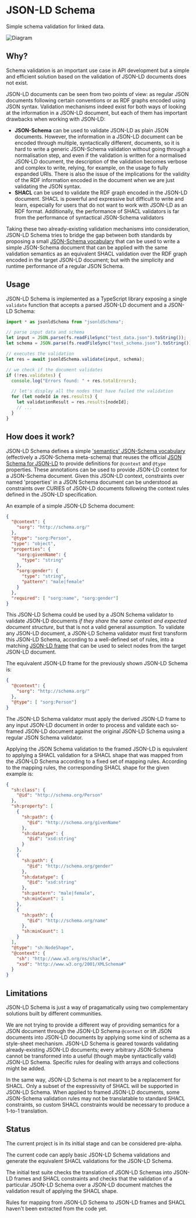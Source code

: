 # JSON-LD Schema

Simple schema validation for linked data.

![Diagram](docs/diagram.png)

## Why?
Schema validation is an important use case in API development but a simple and efficient solution based on the validation of JSON-LD documents does not exist. 

JSON-LD documents can be seen from two points of view: as regular JSON documents following certain conventions or as RDF graphs encoded using JSON syntax.
Validation mechanisms indeed exist for both ways of looking at the information in a JSON-LD document, but each of them has important drawbacks when working with JSON-LD:

- **JSON-Schema** can be used to validate JSON-LD as plain JSON documents. However, the information in a JSON-LD document can be encoded through multiple, syntactically different, documents, so it is hard to write a generic JSON-Schema validation without going through a normalisation step, and even if the validation is written for a normalised JSON-LD document, the description of the validation becomes verbose and complex to write, relying, for example, on the usage fo fully expanded URIs. There is also the issue of the implications for the validity of the RDF information encoded in the document when we are just validating the JSON syntax.
- **SHACL** can be used to validate the RDF graph encoded in the JSON-LD document. SHACL is powerful and expressive but difficult to write and learn, especially for users that do not want to work with JSON-LD as an RDF format. Additionally, the performance of SHACL validators is far from the performance of syntactical JSON-Schema validators


Taking these two already-existing validation mechanisms into consideration, JSON-LD Schema tries to bridge the gap between both standards by proposing
a small [JSON-Schema vocabulary](https://json-schema.org/draft/2019-09/json-schema-core.html#rfc.section.8.1.2) that can be used to write a simple JSON-Schema document that can be applied with the same validation semantics as an equivalent SHACL validation over the RDF graph encoded in the target JSON-LD document; but with the simplicity and runtime performance of a regular JSON Schema.

## Usage

JSON-LD Schema is implemented as a TypeScript library exposing a single `validate` function that accepts a parsed JSON-LD document and a JSON-LD Schema:

```typescript
import * as jsonldSchema from "jsonldSchema";

// parse input data and schema
let input = JSON.parse(fs.readFileSync("test_data.json").toString());
let schema = JSON.parse(fs.readFileSync("test_schema.json").toString());

// executes the validation
let res = await jsonldSchema.validate(input, schema);

// we check if the document validates
if (!res.validates) {
  console.log("Errors found: " + res.totalErrors);

  // let's display all the nodes that have failed the validation
  for (let nodeId in res.results) {
    let validationResult = res.results[nodeId];
    // ...
  }
}
```

## How does it work?

JSON-LD Schema defines a simple ['semantics' JSON-Schema vocabulary](docs/vocabulary.json) (effectively a JSON-Schema meta-schema) that reuses the official [JSON Schema
for JSON-LD](https://github.com/json-ld/json-ld.org/blob/master/schemas/jsonld-schema.json) to provide definitions for `@context` and `@type` properties. These annotations can be used to provide JSON-LD context for a JSON-Schema document.
Given this JSON-LD context, constraints over named 'properties' in a JSON Schema document can be understood as constraints
over CURIES of JSON-LD documents following the context rules defined in the JSON-LD specification.

An example of a simple JSON-LD Schema document:

```json
{
  "@context": {
    "sorg": "http://schema.org/"
  },
  "@type": "sorg:Person",
  "type": "object",
  "properties": {
    "sorg:givenName": {
      "type": "string"
    },
    "sorg:gender": {
      "type": "string",
      "pattern": "male|female"
    }
  },
  "required": [ "sorg:name", "sorg:gender"]
}
```

This JSON-LD Schema could be used by a JSON Schema validator to validate JSON-LD documents *if they share the same context and expected
document structure*, but that is not a valid general assumption.
To validate any JSON-LD document, a JSON-LD Schema validator must first transform this JSON-LD Schema, according to a well-defined set of rules, into a matching
[JSON-LD frame](https://www.w3.org/TR/json-ld11-framing/) that can be used to select nodes from the target JSON-LD document.

The equivalent JSON-LD frame for the previously shown JSON-LD Schema is:

```json
{
  "@context": {
    "sorg": "http://schema.org/"
  },
  "@type": [ "sorg:Person"]
}
```

The JSON-LD Schema validator must apply the derived JSON-LD frame to any input JSON-LD document in order to process and validate
each so-framed JSON-LD document against the original JSON-LD Schema using a regular JSON Schema validator.

Applying the JSON Schema validation to the framed JSON-LD is equivalent to applying a SHACL validation for a 
SHACL shape that was mapped from the JSON-LD Schema according to a fixed set of mapping rules.
According to the mapping rules, the corresponding SHACL shape for the given example is:

```json
{
  "sh:class": {
    "@id": "http://schema.org/Person"
  },
  "sh:property": [
    {
      "sh:path": {
        "@id": "http://schema.org/givenName"
      },
      "sh:datatype": {
        "@id": "xsd:string"
      }
    },
    {
      "sh:path": {
        "@id": "http://schema.org/gender"
      },
      "sh:datatype": {
        "@id": "xsd:string"
      },
      "sh:pattern": "male|female",
      "sh:minCount": 1
    },
    {
      "sh:path": {
        "@id": "http://schema.org/name"
      },
      "sh:minCount": 1
    }
  ],
  "@type": "sh:NodeShape",
  "@context": {
    "sh": "http://www.w3.org/ns/shacl#",
    "xsd": "http://www.w3.org/2001/XMLSchema#"
  }
}
```
## Limitations

JSON-LD Schema is just a way of pragamatically using two complementary solutions built by different communities. 

We are not trying to provide a different way of providing semantics for a JSON document through the JSON-LD Schema `@context` or lift JSON documents into JSON-LD documents by applying some kind of schema as a style-sheet mechanism. JSON-LD Schema is geared towards validating already-existing JSON-LD documents; every arbitrary JSON-Schema cannot be transformed into a useful (though maybe syntactically valid) JSON-LD Schema. Specific rules for dealing with arrays and collections might be added.

In the same way, JSON-LD Schema is not meant to be a replacement for SHACL. Only a subset of the expressivity of SHACL will be supported in JSON-LD Schema. When applied to framed JSON-LD documents, some JSON-Schema validation rules may not be translatable to standard SHACL constraints, so custom SHACL constraints would be necessary to produce a 1-to-1 translation.

## Status

The current project is in its initial stage and can be considered pre-alpha.

The current code can apply basic JSON-LD Schema validations and generate the equivalent SHACL validations for the JSON-LD Schema.

The initial test suite checks the translation of JSON-LD Schemas into JSON-LD frames and SHACL constraints and checks that the validation of a particular JSON-LD Schema over a JSON-LD document matches the validation result of applying the SHACL shape.

Rules for mapping from JSON-LD Schema to JSON-LD frames and SHACL haven't been extracted from the code yet.
